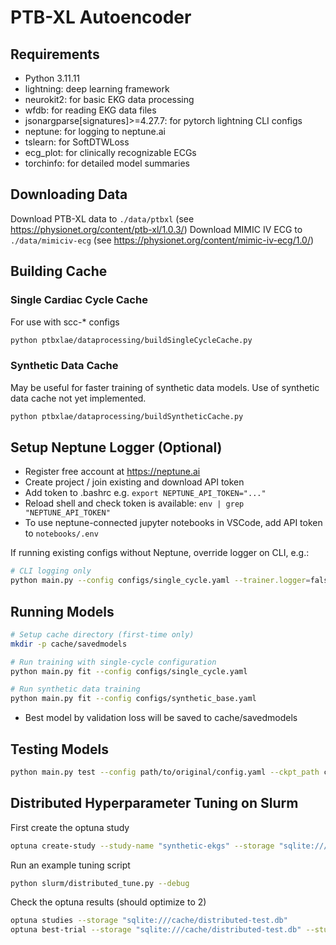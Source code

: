 # PTB-XL Autoencoder

## Requirements
- Python 3.11.11
- lightning: deep learning framework
- neurokit2: for basic EKG data processing
- wfdb: for reading EKG data files
- jsonargparse[signatures]>=4.27.7: for pytorch lightning CLI configs
- neptune: for logging to neptune.ai
- tslearn: for SoftDTWLoss
- ecg_plot: for clinically recognizable ECGs
- torchinfo: for detailed model summaries

## Downloading Data

Download PTB-XL data to `./data/ptbxl` (see https://physionet.org/content/ptb-xl/1.0.3/)
Download MIMIC IV ECG to `./data/mimiciv-ecg` (see https://physionet.org/content/mimic-iv-ecg/1.0/)

## Building Cache

### Single Cardiac Cycle Cache

For use with scc-* configs

```bash
python ptbxlae/dataprocessing/buildSingleCycleCache.py
```

### Synthetic Data Cache

May be useful for faster training of synthetic data models. Use of synthetic data cache not yet implemented.

```bash
python ptbxlae/dataprocessing/buildSyntheticCache.py
```

## Setup Neptune Logger (Optional)

- Register free account at https://neptune.ai
- Create project / join existing and download API token
- Add token to .bashrc e.g. `export NEPTUNE_API_TOKEN="..."`
- Reload shell and check token is available: `env | grep "NEPTUNE_API_TOKEN"`
- To use neptune-connected jupyter notebooks in VSCode, add API token to `notebooks/.env`

If running existing configs without Neptune, override logger on CLI, e.g.:

```bash
# CLI logging only
python main.py --config configs/single_cycle.yaml --trainer.logger=false
```


## Running Models

```bash
# Setup cache directory (first-time only)
mkdir -p cache/savedmodels

# Run training with single-cycle configuration
python main.py fit --config configs/single_cycle.yaml

# Run synthetic data training
python main.py fit --config configs/synthetic_base.yaml
```

- Best model by validation loss will be saved to cache/savedmodels

## Testing Models

```bash
python main.py test --config path/to/original/config.yaml --ckpt_path cache/savedmodels/checkpoint_name_here.ckpt
```

## Distributed Hyperparameter Tuning on Slurm

First create the optuna study

```bash
optuna create-study --study-name "synthetic-ekgs" --storage "sqlite:///cache/synthetic-ekgs.db"
```

Run an example tuning script
```bash
python slurm/distributed_tune.py --debug
```

Check the optuna results (should optimize to 2)
```bash
optuna studies --storage "sqlite:///cache/distributed-test.db"
optuna best-trial --storage "sqlite:///cache/distributed-test.db" --study-name disributed-test
```